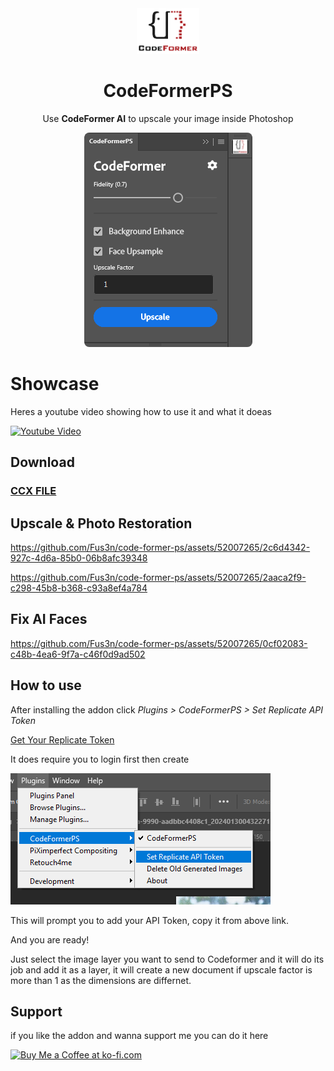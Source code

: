 <div align="center">
<img style="width: 100px;" src="icons/CodeFormer_logo.png" alt="logo">

# CodeFormerPS
Use **CodeFormer AI** to upscale your image inside Photoshop

<img style="border-radius: 8px;" src="images/codeformer-ui.png" alt="ui-example"/>



</div>

# Showcase 

Heres a youtube video showing how to use it and what it doeas

[![Youtube Video](https://img.youtube.com/vi/O1zV3S2XnvI/hqdefault.jpg)](https://www.youtube.com/embed/O1zV3S2XnvI)

## Download
### [CCX FILE](https://github.com/Fus3n/code-former-ps/releases/latest)

## Upscale & Photo Restoration

https://github.com/Fus3n/code-former-ps/assets/52007265/2c6d4342-927c-4d6a-85b0-06b8afc39348

https://github.com/Fus3n/code-former-ps/assets/52007265/2aaca2f9-c298-45b8-b368-c93a8ef4a784

## Fix AI Faces

https://github.com/Fus3n/code-former-ps/assets/52007265/0cf02083-c48b-4ea6-9f7a-c46f0d9ad502

## How to use

After installing the addon click *Plugins > CodeFormerPS > Set Replicate API Token*

[Get Your Replicate Token](https://replicate.com/account/api-tokens)

It does require you to login first then create 

<img src="images/instruction-1.png" alt="instruciton-1"/>

This will prompt you to add your API Token, copy it from above link.

And you are ready!

Just select the image layer you want to send to Codeformer and it will do its job and add it as a layer, it will create a new document if upscale factor is more than 1 as the dimensions are differnet.


## Support
if you like the addon and wanna support me you can do it here

<a href='https://ko-fi.com/A0A0ETK5O' target='_blank'><img height='36' style='border:0px;height:36px;' src='https://storage.ko-fi.com/cdn/kofi1.png?v=3' border='0' alt='Buy Me a Coffee at ko-fi.com' /></a>

